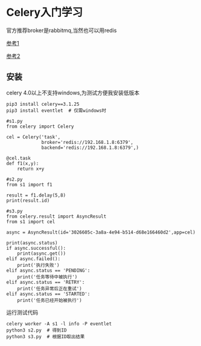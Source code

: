 # Celery入门学习

官方推荐broker是rabbitmq,当然也可以用redis

[参考1](http://www.cnblogs.com/wupeiqi/articles/8796552.html)

[参考2](https://www.cnblogs.com/alex3714/p/6351797.html)

## 安装
celery 4.0以上不支持windows,为测试方便我安装低版本
```
pip3 install celery==3.1.25
pip3 install eventlet  # 仅需windows时
```

```
#s1.py
from celery import Celery

cel = Celery('task',
             broker='redis://192.168.1.8:6379',
             backend='redis://192.168.1.8:6379',)

@cel.task
def f1(x,y):
    return x+y
```

```
#s2.py
from s1 import f1

result = f1.delay(5,8)
print(result.id)
```

```
#s3.py
from celery.result import AsyncResult
from s1 import cel

async = AsyncResult(id='3026605c-3a8a-4e94-b514-d68e166460d2',app=cel)

print(async.status)
if async.successful():
    print(async.get())
elif async.failed():
    print('执行失败')
elif async.status == 'PENDING':
    print('任务等待中被执行')
elif async.status == 'RETRY':
    print('任务异常后正在重试')
elif async.status == 'STARTED':
    print('任务已经开始被执行')
```

运行测试代码
```
celery worker -A s1 -l info -P eventlet
python3 s2.py  # 得到ID
python3 s3.py  # 根据ID取出结果
```
